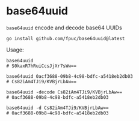 # base64uuid

`base64uuid` encode and decode base64 UUIDs 

`go install github.com/fpuc/base64uuid@latest`

Usage:

```shell
base64uuid 
# S0kaxR7hRuiCcsJjXr7sWw==

base64uuid 0acf3688-09b8-4c98-bdfc-a5418eb2db03
# Cs82iAm4TJi9/KVBjrLbAw==

base64uuid -decode Cs82iAm4TJi9/KVBjrLbAw==
# 0acf3688-09b8-4c98-bdfc-a5418eb2db03

base64uuid -d Cs82iAm4TJi9/KVBjrLbAw==
# 0acf3688-09b8-4c98-bdfc-a5418eb2db03
```

